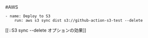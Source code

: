#AWS 

```
- name: Deploy to S3
	run: aws s3 sync dist s3://github-action-s3-test --delete
```

[[💡S3 sync --delete オプションの効果]]